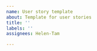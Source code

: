 ```yaml
---
name: User story template
about: Template for user stories
title: ''
labels: ''
assignees: Helen-Tam

---
```



